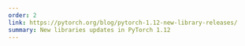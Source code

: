 ```yaml
---
order: 2
link: https://pytorch.org/blog/pytorch-1.12-new-library-releases/
summary: New libraries updates in PyTorch 1.12
---
```

